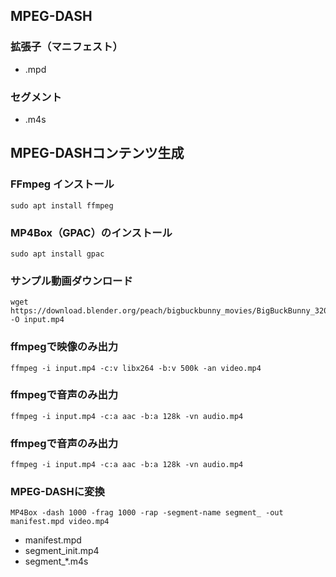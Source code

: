 ## MPEG-DASH
### 拡張子（マニフェスト）
- .mpd
### セグメント
- .m4s

## MPEG-DASHコンテンツ生成
### FFmpeg インストール
```
sudo apt install ffmpeg
```
### MP4Box（GPAC）のインストール
```
sudo apt install gpac
```
### サンプル動画ダウンロード
```
wget https://download.blender.org/peach/bigbuckbunny_movies/BigBuckBunny_320x180.mp4 -O input.mp4
```

### ffmpegで映像のみ出力
```
ffmpeg -i input.mp4 -c:v libx264 -b:v 500k -an video.mp4
```
### ffmpegで音声のみ出力
```
ffmpeg -i input.mp4 -c:a aac -b:a 128k -vn audio.mp4
```
### ffmpegで音声のみ出力
```
ffmpeg -i input.mp4 -c:a aac -b:a 128k -vn audio.mp4
```
### MPEG-DASHに変換
```
MP4Box -dash 1000 -frag 1000 -rap -segment-name segment_ -out manifest.mpd video.mp4
```
- manifest.mpd
- segment_init.mp4
- segment_*.m4s
